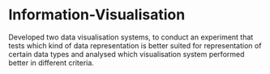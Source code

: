# Information-Visualisation
Developed two data visualisation systems, to conduct an experiment that tests which kind of data representation is better suited for representation of  certain data types and analysed which visualisation system performed better in different criteria.
